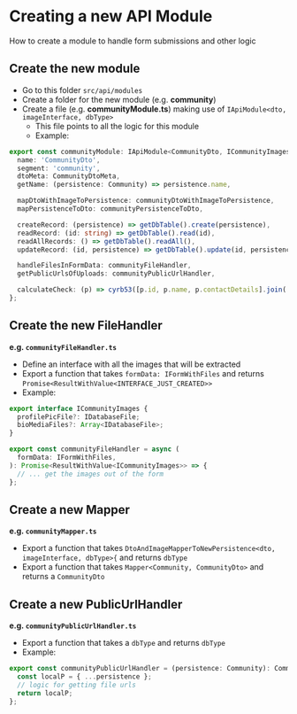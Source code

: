 # Creating a new API Module

How to create a module to handle form submissions and other logic

## Create the new module

- Go to this folder `src/api/modules`
- Create a folder for the new module (e.g. **community**)
- Create a file (e.g. **communityModule.ts**) making use of `IApiModule<dto, imageInterface, dbType>`
  - This file points to all the logic for this module
  - Example:

```ts
export const communityModule: IApiModule<CommunityDto, ICommunityImages, Community> = {
  name: 'CommunityDto',
  segment: 'community',
  dtoMeta: CommunityDtoMeta,
  getName: (persistence: Community) => persistence.name,

  mapDtoWithImageToPersistence: communityDtoWithImageToPersistence,
  mapPersistenceToDto: communityPersistenceToDto,

  createRecord: (persistence) => getDbTable().create(persistence),
  readRecord: (id: string) => getDbTable().read(id),
  readAllRecords: () => getDbTable().readAll(),
  updateRecord: (id, persistence) => getDbTable().update(id, persistence),

  handleFilesInFormData: communityFileHandler,
  getPublicUrlsOfUploads: communityPublicUrlHandler,

  calculateCheck: (p) => cyrb53([p.id, p.name, p.contactDetails].join('-')),
};
```

## Create the new FileHandler

**e.g. `communityFileHandler.ts`**

- Define an interface with all the images that will be extracted
- Export a function that takes `formData: IFormWithFiles` and returns `Promise<ResultWithValue<INTERFACE_JUST_CREATED>>`
- Example:

```ts
export interface ICommunityImages {
  profilePicFile?: IDatabaseFile;
  bioMediaFiles?: Array<IDatabaseFile>;
}

export const communityFileHandler = async (
  formData: IFormWithFiles,
): Promise<ResultWithValue<ICommunityImages>> => {
  // ... get the images out of the form
};
```

## Create a new Mapper

**e.g. `communityMapper.ts`**

- Export a function that takes `DtoAndImageMapperToNewPersistence<dto, imageInterface, dbType>{` and returns `dbType`
- Export a function that takes `Mapper<Community, CommunityDto>` and returns a `CommunityDto`

## Create a new PublicUrlHandler

**e.g. `communityPublicUrlHandler.ts`**

- Export a function that takes a `dbType` and returns `dbType`
- Example:

```ts
export const communityPublicUrlHandler = (persistence: Community): Community => {
  const localP = { ...persistence };
  // logic for getting file urls
  return localP;
};
```